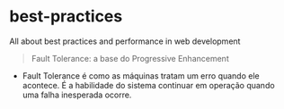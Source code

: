 # best-practices
All about best practices and performance in web development

> Fault Tolerance: a base do Progressive Enhancement
- Fault Tolerance é como as máquinas tratam um erro quando ele acontece. É a habilidade do sistema continuar em operação quando uma falha inesperada ocorre.
